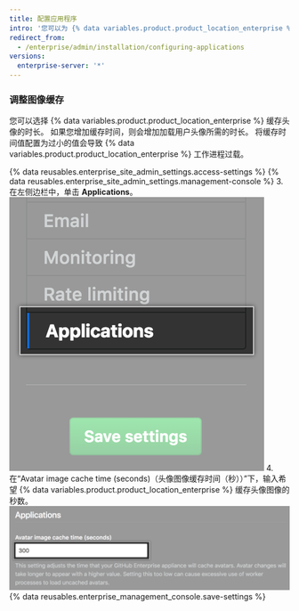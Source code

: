 ```yaml
---
title: 配置应用程序
intro: '您可以为 {% data variables.product.product_location_enterprise %} 配置内部应用程序设置。'
redirect_from:
  - /enterprise/admin/installation/configuring-applications
versions:
  enterprise-server: '*'
---
```


### 调整图像缓存

您可以选择 {% data variables.product.product_location_enterprise %} 缓存头像的时长。 如果您增加缓存时间，则会增加加载用户头像所需的时长。 将缓存时间值配置为过小的值会导致 {% data variables.product.product_location_enterprise %} 工作进程过载。

{% data reusables.enterprise_site_admin_settings.access-settings %}
{% data reusables.enterprise_site_admin_settings.management-console %}
3. 在左侧边栏中，单击 **Applications**。 ![设置侧边栏中的 Applications 选项卡](/assets/images/enterprise/management-console/sidebar-applications.png)
4. 在“Avatar image cache time (seconds)（头像图像缓存时间（秒））”下，输入希望 {% data variables.product.product_location_enterprise %} 缓存头像图像的秒数。 ![头像图像缓存表单字段](/assets/images/enterprise/management-console/add-image-caching-value-field.png)
{% data reusables.enterprise_management_console.save-settings %}
